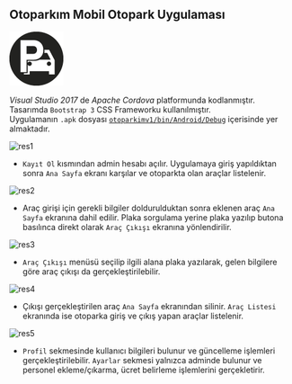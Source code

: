 ## Otoparkım Mobil Otopark Uygulaması 
<img src="otoparkimv1/www/images/icon-index.png"/>

<i>Visual Studio 2017</i> de <i>Apache Cordova</i> platformunda kodlanmıştır. Tasarımda `Bootstrap 3` CSS Frameworku kullanılmıştır.</br>
Uygulamanın `.apk` dosyası [`otoparkimv1/bin/Android/Debug`](https://github.com/fatihhidiroglu/otoparkim/tree/master/otoparkimv1/bin/Android/Debug) içerisinde yer almaktadır. </br>

![res1](https://user-images.githubusercontent.com/53092493/63802037-63ab1580-c91a-11e9-922a-9da7c5fa5555.png) 
- `Kayıt Ol` kısmından admin hesabı açılır. Uygulamaya giriş yapıldıktan sonra `Ana Sayfa` ekranı karşılar ve otoparkta olan araçlar listelenir.

![res2](https://user-images.githubusercontent.com/53092493/63802066-702f6e00-c91a-11e9-8b64-2217cdf98cb6.png)
- Araç girişi için gerekli bilgiler doldurulduktan sonra eklenen araç `Ana Sayfa` ekranına dahil edilir.
Plaka sorgulama yerine plaka yazılıp butona basılınca direkt olarak `Araç Çıkışı` ekranına yönlendirilir. 

![res3](https://user-images.githubusercontent.com/53092493/63802103-889f8880-c91a-11e9-812b-f5f3e79a957b.png) 
- `Araç Çıkışı` menüsü seçilip ilgili alana plaka yazılarak, gelen bilgilere göre araç çıkışı da gerçekleştirilebilir.

![res4](https://user-images.githubusercontent.com/53092493/63802119-9228f080-c91a-11e9-8066-ef93f5a18278.png)
- Çıkışı gerçekleştirilen araç `Ana Sayfa` ekranından silinir. `Araç Listesi` ekranında ise otoparka giriş ve çıkış yapan araçlar listelenir.

![res5](https://user-images.githubusercontent.com/53092493/63802147-a10fa300-c91a-11e9-9aa8-db377d2319ce.png)
- `Profil` sekmesinde kullanıcı bilgileri bulunur ve güncelleme işlemleri gerçekleştirilebilir. `Ayarlar` sekmesi yalnızca adminde bulunur ve personel ekleme/çıkarma, ücret belirleme işlemlerini gerçekletirir.
